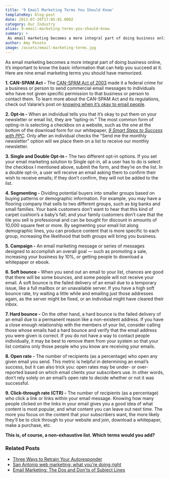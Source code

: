 ```yaml
---
title: '9 Email Marketing Terms You Should Know'
templateKey: blog-post
date: 2011-07-20T17:05:01.000Z
category: Our Industry
alias: 9-email-marketing-terms-you-should-know
summary: > 
 As email marketing becomes a more integral part of doing business online, it’s important to know the basic information that can help you succeed at it. Here are nine email marketing terms you should have memorized.
author: Amy Peveto
image: /assets/email-marketing-terms.jpg
---
```


As email marketing becomes a more integral part of doing business online, it’s important to know the basic information that can help you succeed at it. Here are nine email marketing terms you should have memorized.

**1\. CAN-SPAM Act -** The [CAN-SPAM Act of 2003](http://www.fcc.gov/guides/spam-unwanted-text-messages-and-email) made it a federal crime for a business or person to send commercial email messages to individuals who have not given specific permission to that business or person to contact them. To learn more about the CAN-SPAM Act and its regulations, check out Valarie’s post on [knowing when it’s okay to email people](/blog/06/09/2011/email-marketing-what-am-i-doing-wrong).

**2\. Opt-in -** When an individual tells you that it’s okay to put them on your newsletter or email list, they are “opting-in.” The most common form of opting-in is selecting a checkbox on a website, such as the one at the bottom of the download form for our whitepaper, [_9 Smart Steps to Success with PPC_](/9-smart-steps-success-ppc). Only after an individual checks the “Send me the monthly newsletter” option will we place them on a list to receive our monthly newsletter.

**3\. Single and Double Opt-in -** The two different opt-in options. If you set your email marketing solution to Single opt-in, all a user has to do is select the checkbox I mentioned above, submit the form, and they’re on the list. In a double opt-in, a user will receive an email asking them to confirm their wish to receive emails; if they don’t confirm, they will not be added to the list.

**4\. Segmenting -** Dividing potential buyers into smaller groups based on buying patterns or demographic information. For example, you may have a flooring company that sells to two different groups, such as big banks and small families. Your bank customers don’t want to hear that this kind of carpet cushion’s a baby’s fall; and your family customers don’t care that the tile you sell is professional and can be bought for discount in amounts of 10,000 square feet or more. By segmenting your email list along demographic lines, you can produce content that is more specific to each group, increasing the likelihood that both groups will bring you business.

**5\. Campaign -** An email marketing message or series of messages designed to accomplish an overall goal — such as promoting a sale, increasing your business by 10%, or getting people to download a whitepaper or ebook.

**6\. Soft bounce -** When you send out an email to your list, chances are good that there will be some bounces, and some people will not receive your email. A soft bounce is the failed delivery of an email due to a temporary issue, like a full mailbox or an unavailable server. If you have a high soft bounce rate, try waiting a little while and emailing just those addresses again, as the server might be fixed, or an individual might have cleared their inbox.

**7\. Hard bounce -** On the other hand, a hard bounce is the failed delivery of an email due to a permanent reason like a non-existent address. If you have a close enough relationship with the members of your list, consider calling those whose emails had a hard bounce and verify that the email address you were given is correct. If you do not have a way to contact people individually, it may be best to remove them from your system so that your list contains only those people who you know are receiving your emails.

**8\. Open rate -** The number of recipients (as a percentage) who open any given email you send. This metric is helpful in determining an email’s success, but it can also trick you: open rates may be under- or over-reported based on which email clients your subscribers use. In other words, don’t rely solely on an email’s open rate to decide whether or not it was successful.

**9\. Click-through rate (CTR) -** The number of recipients (as a percentage) who click a link or links within your email message. Knowing how many people clicked on the links in your email gives you a good idea of what content is most popular, and what content you can leave out next time. The more you focus on the content that your subscribers want, the more likely they’ll be to click through to your website and join, download a whitepaper, make a purchase, etc.

**This is, of course, a non-exhaustive list. Which terms would you add?**

### Related Posts

*   [Three Ways to Retrain Your Autoresponder](/2010/07/28/three-ways-retrain-your-autoresponder)
*   [San Antonio web marketing: what you're doing right](/blog/06/30/2011/san-antonio-web-marketing-what-youre-doing-right)
*   [Email Marketing: The Dos and Don'ts of Subject Lines](/2010/12/30/email-marketing-dos-and-donts-email-subject-lines)